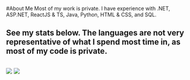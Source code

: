 #About Me
Most of my work is private. I have experience with .NET, ASP.NET, ReactJS & TS, Java, Python, HTML & CSS, and SQL.

See my stats below. The languages are not very representative of what I spend most time in, as most of my code is private.
---
![](https://github-readme-stats.vercel.app/api?username=andy-stanciu&show_icons=true&theme=dark)
![](https://github-readme-stats.vercel.app/api/top-langs/?username=andy-stanciu&hide=javascript,html&theme=dark)
---

